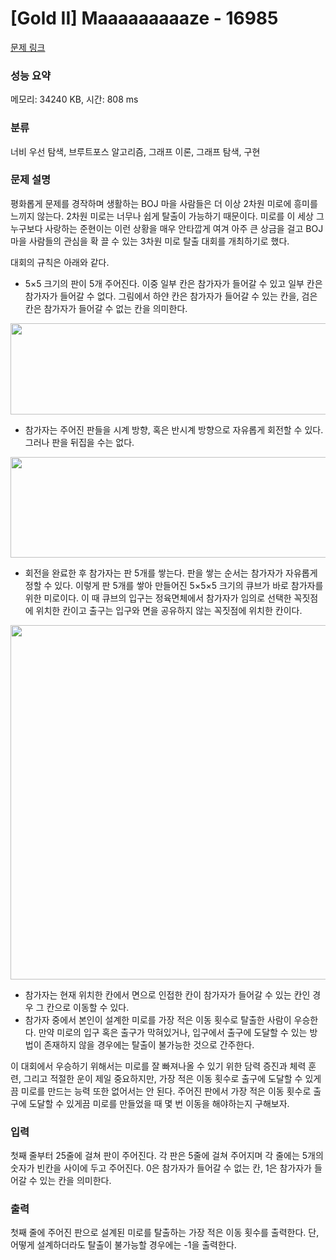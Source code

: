 # [Gold II] Maaaaaaaaaze - 16985 

[문제 링크](https://www.acmicpc.net/problem/16985) 

### 성능 요약

메모리: 34240 KB, 시간: 808 ms

### 분류

너비 우선 탐색, 브루트포스 알고리즘, 그래프 이론, 그래프 탐색, 구현

### 문제 설명

<p>평화롭게 문제를 경작하며 생활하는 BOJ 마을 사람들은 더 이상 2차원 미로에 흥미를 느끼지 않는다. 2차원 미로는 너무나 쉽게 탈출이 가능하기 때문이다. 미로를 이 세상 그 누구보다 사랑하는 준현이는 이런 상황을 매우 안타깝게 여겨 아주 큰 상금을 걸고 BOJ 마을 사람들의 관심을 확 끌 수 있는 3차원 미로 탈출 대회를 개최하기로 했다.</p>

<p>대회의 규칙은 아래와 같다.</p>

<ul>
	<li>5×5 크기의 판이 5개 주어진다. 이중 일부 칸은 참가자가 들어갈 수 있고 일부 칸은 참가자가 들어갈 수 없다. 그림에서 하얀 칸은 참가자가 들어갈 수 있는 칸을, 검은 칸은 참가자가 들어갈 수 없는 칸을 의미한다.</li>
</ul>

<p style="text-align: center;"><img alt="" src="https://upload.acmicpc.net/cd5b0b7c-6030-4c55-8776-2c7561cd5a73/-/preview/" style="width: 960px; height: 146px;"></p>

<ul>
	<li>참가자는 주어진 판들을 시계 방향, 혹은 반시계 방향으로 자유롭게 회전할 수 있다. 그러나 판을 뒤집을 수는 없다.</li>
</ul>

<p style="text-align: center;"><img alt="" src="https://upload.acmicpc.net/30dd4bb6-660a-4294-8dc3-a7cc348c307e/-/preview/" style="width: 960px; height: 161px;"></p>

<ul>
	<li>회전을 완료한 후 참가자는 판 5개를 쌓는다. 판을 쌓는 순서는 참가자가 자유롭게 정할 수 있다. 이렇게 판 5개를 쌓아 만들어진 5×5×5 크기의 큐브가 바로 참가자를 위한 미로이다. 이 때 큐브의 입구는 정육면체에서 참가자가 임의로 선택한 꼭짓점에 위치한 칸이고 출구는 입구와 면을 공유하지 않는 꼭짓점에 위치한 칸이다.</li>
</ul>

<p style="text-align: center;"><img alt="" src="https://upload.acmicpc.net/6b66d051-d9fa-43a1-8cf1-53a635f9217d/-/preview/" style="width: 600px; height: 567px;"></p>

<ul>
	<li>참가자는 현재 위치한 칸에서 면으로 인접한 칸이 참가자가 들어갈 수 있는 칸인 경우 그 칸으로 이동할 수 있다.</li>
	<li>참가자 중에서 본인이 설계한 미로를 가장 적은 이동 횟수로 탈출한 사람이 우승한다. 만약 미로의 입구 혹은 출구가 막혀있거나, 입구에서 출구에 도달할 수 있는 방법이 존재하지 않을 경우에는 탈출이 불가능한 것으로 간주한다.</li>
</ul>

<p>이 대회에서 우승하기 위해서는 미로를 잘 빠져나올 수 있기 위한 담력 증진과 체력 훈련, 그리고 적절한 운이 제일 중요하지만, 가장 적은 이동 횟수로 출구에 도달할 수 있게끔 미로를 만드는 능력 또한 없어서는 안 된다. 주어진 판에서 가장 적은 이동 횟수로 출구에 도달할 수 있게끔 미로를 만들었을 때 몇 번 이동을 해야하는지 구해보자. </p>

### 입력 

 <p>첫째 줄부터 25줄에 걸쳐 판이 주어진다. 각 판은 5줄에 걸쳐 주어지며 각 줄에는 5개의 숫자가 빈칸을 사이에 두고 주어진다. 0은 참가자가 들어갈 수 없는 칸, 1은 참가자가 들어갈 수 있는 칸을 의미한다.</p>

### 출력 

 <p>첫째 줄에 주어진 판으로 설계된 미로를 탈출하는 가장 적은 이동 횟수를 출력한다. 단, 어떻게 설계하더라도 탈출이 불가능할 경우에는 -1을 출력한다.</p>


